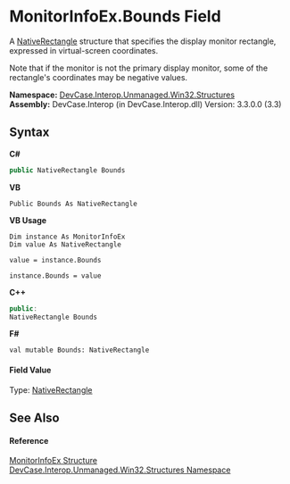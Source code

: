 # MonitorInfoEx.Bounds Field
 

A <a href="T_DevCase_Interop_Unmanaged_Win32_Structures_NativeRectangle">NativeRectangle</a> structure that specifies the display monitor rectangle, expressed in virtual-screen coordinates. 

 Note that if the monitor is not the primary display monitor, some of the rectangle's coordinates may be negative values.

**Namespace:**&nbsp;<a href="N_DevCase_Interop_Unmanaged_Win32_Structures">DevCase.Interop.Unmanaged.Win32.Structures</a><br />**Assembly:**&nbsp;DevCase.Interop (in DevCase.Interop.dll) Version: 3.3.0.0 (3.3)

## Syntax

**C#**<br />
``` C#
public NativeRectangle Bounds
```

**VB**<br />
``` VB
Public Bounds As NativeRectangle
```

**VB Usage**<br />
``` VB Usage
Dim instance As MonitorInfoEx
Dim value As NativeRectangle

value = instance.Bounds

instance.Bounds = value
```

**C++**<br />
``` C++
public:
NativeRectangle Bounds
```

**F#**<br />
``` F#
val mutable Bounds: NativeRectangle
```


#### Field Value
Type: <a href="T_DevCase_Interop_Unmanaged_Win32_Structures_NativeRectangle">NativeRectangle</a>

## See Also


#### Reference
<a href="T_DevCase_Interop_Unmanaged_Win32_Structures_MonitorInfoEx">MonitorInfoEx Structure</a><br /><a href="N_DevCase_Interop_Unmanaged_Win32_Structures">DevCase.Interop.Unmanaged.Win32.Structures Namespace</a><br />